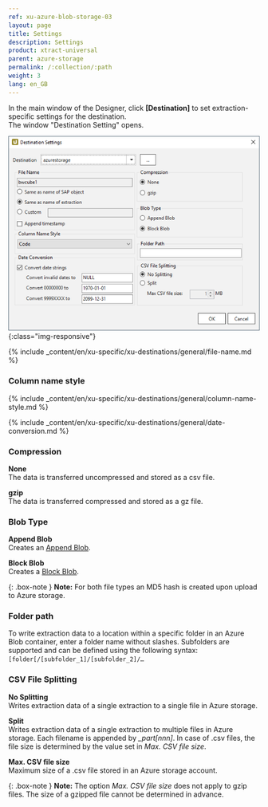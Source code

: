 ```yaml
---
ref: xu-azure-blob-storage-03
layout: page
title: Settings
description: Settings
product: xtract-universal
parent: azure-storage
permalink: /:collection/:path
weight: 3
lang: en_GB
---
```


In the main window of the Designer, click **[Destination]** to set extraction-specific settings for the destination.<br>
The window "Destination Setting" opens.

![xu-azure-blob-con-03](/img/content/xu-azure-blob-con-03.png){:class="img-responsive"}

{% include _content/en/xu-specific/xu-destinations/general/file-name.md %}

### Column name style
{% include _content/en/xu-specific/xu-destinations/general/column-name-style.md %}

{% include _content/en/xu-specific/xu-destinations/general/date-conversion.md %}

### Compression

**None**<br>
The data is transferred uncompressed and stored as a csv file.

**gzip**<br>
The data is transferred compressed and stored as a gz file. 

### Blob Type

**Append Blob**<br>
Creates an [Append Blob](https://docs.microsoft.com/en-us/rest/api/storageservices/understanding-block-blobs--append-blobs--and-page-blobs#about-append-blobs).

**Block Blob**<br>
Creates a [Block Blob](https://docs.microsoft.com/en-us/rest/api/storageservices/understanding-block-blobs--append-blobs--and-page-blobs#about-block-blobs).

{: .box-note }
**Note:** For both file types an MD5 hash is created upon upload to Azure storage.

### Folder path

To write extraction data to a location within a specific folder in an Azure Blob container, enter a folder name without slashes.
Subfolders are supported and can be defined using the following syntax: 
`[folder[/[subfolder_1]/[subfolder_2]/…`


### CSV File Splitting

**No Splitting**<br>
Writes extraction data of a single extraction to a single file in Azure storage.

**Split**<br>
Writes extraction data of a single extraction to multiple files in Azure storage. Each filename is appended by *_part[nnn]*. In case of .csv files, the file size is determined by the value set in *Max. CSV file size*.

**Max. CSV file size** <br>
Maximum size of a .csv file stored in an Azure storage account. 

{: .box-note }
**Note:** The option *Max. CSV file size* does not apply to gzip files. The size of a gzipped file cannot be determined in advance.

